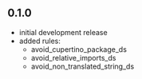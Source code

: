 ## 0.1.0
- initial development release
- added rules:
  * avoid_cupertino_package_ds
  * avoid_relative_imports_ds
  * avoid_non_translated_string_ds
